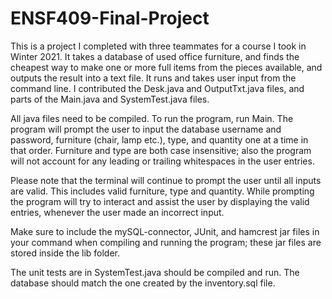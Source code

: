 # ENSF409-Final-Project

This is a project I completed with three teammates for a course I took in Winter 2021. 
It takes a database of used office furniture, and finds the cheapest way to make one or 
more full items from the pieces available, and outputs the result into a text file. 
It runs and takes user input from the command line. 
I contributed the Desk.java and OutputTxt.java files, and parts of the Main.java 
and SystemTest.java files. 


All java files need to be compiled. To run the program, run Main. The program will 
prompt the user to input the database username and password, furniture (chair, lamp etc.), 
type, and quantity one at a time in that order. Furniture and type are both case insensitive; also 
the program will not account for any leading or trailing whitespaces in the user entries.

Please note that the terminal will continue to prompt the user until all inputs are valid.
This includes valid furniture, type and quantity. While prompting the program will try to 
interact and assist the user by displaying the valid entries, whenever the user made an 
incorrect input.

Make sure to include the mySQL-connector, JUnit, and hamcrest jar files in your command 
when compiling and running the program; these jar files are stored inside the lib folder.

The unit tests are in SystemTest.java should be compiled and run. The database should match 
the one created by the inventory.sql file. 
